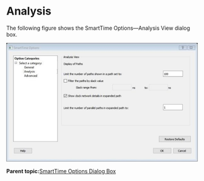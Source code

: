 # Analysis

The following figure shows the SmartTime Options—Analysis View dialog box.

![???](GUID-408F1C2A-1A48-4085-85DE-D24BFB1A06FA-low.jpg "SmartTime Options—Analysis View Dialog Box")

**Parent topic:**[SmartTime Options Dialog Box](GUID-0E342BFD-075D-492F-9087-E125B356879B.md)

